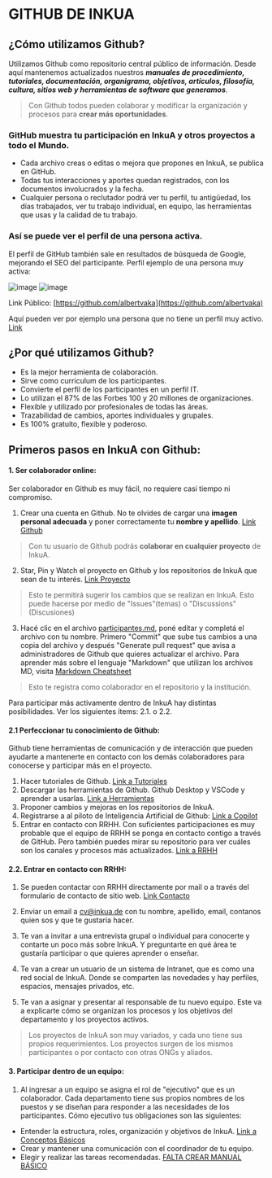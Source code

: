 # GITHUB DE INKUA
## ¿Cómo utilizamos Github?
Utilizamos Github como repositorio central público de información. Desde aquí mantenemos actualizados nuestros ***manuales de procedimiento, tutoriales, documentación, organigrama, objetivos, artículos, filosofía, cultura, sitios web y herramientas de software que generamos***. 

> Con Github todos pueden colaborar y modificar la organización y procesos para **crear más oportunidades**. 

### GitHub muestra tu participación en InkuA y otros proyectos a todo el Mundo.
- Cada archivo creas o editas o mejora que propones en InkuA, se publica en GitHub.
- Todas tus interacciones y aportes quedan registrados, con los documentos involucrados y la fecha.
- Cualquier persona o reclutador podrá ver tu perfil, tu antigüedad, los días trabajados, ver tu trabajo individual, en equipo, las herramientas que usas y la calidad de tu trabajo.
### Así se puede ver el perfil de una persona activa. 
El perfil de GitHub también sale en resultados de búsqueda de Google, mejorando el SEO del participante. 
Perfil ejemplo de una persona muy activa:

![image](https://user-images.githubusercontent.com/100420113/160303902-6461be05-4fd5-4a11-b77b-c65a15caa91e.png)
![image](https://user-images.githubusercontent.com/100420113/160303723-8ed9a3d4-9239-4fdc-b847-b43d0d0d5c7f.png)

Link Público: [https://github.com/albertvaka](https://github.com/albertvaka)

Aquí pueden ver por ejemplo una persona que no tiene un perfil muy activo. [Link](https://github.com/massimostella)



## ¿Por qué utilizamos Github?

- Es la mejor herramienta de colaboración.
- Sirve como curriculum de los participantes. 
- Convierte el perfil de los participantes en un perfil IT.
- Lo utilizan el 87% de las Forbes 100 y 20 millones de organizaciones. 
- Flexible y utilizado por profesionales de todas las áreas.
- Trazabilidad de cambios, aportes individuales y grupales. 
- Es 100% gratuito, flexible y poderoso.




## Primeros pasos en InkuA con Github:
#### 1. Ser colaborador online:
Ser colaborador en Github es muy fácil, no requiere casi tiempo ni compromiso. 
1. Crear una cuenta en Github. No te olvides de cargar una **imagen personal adecuada** y poner correctamente tu **nombre y apellido**. [Link Github](https://github.com/signup)
> Con tu usuario de Github podrás **colaborar en cualquier proyecto** de InkuA.

2. Star, Pin y Watch el proyecto en Github y los repositorios de InkuA que sean de tu interés. [Link Proyecto](https://github.com/inkua/Principal) 
>  Esto te permitirá sugerir los cambios que se realizan en InkuA. Esto puede hacerse por medio de "Issues"(temas) o "Discussions"(Discusiones)

3. Hacé clic en el archivo [participantes.md](participantes.md), poné editar y completá el archivo con tu nombre. Primero "Commit" que sube tus cambios a una copia del archivo y después "Generate pull request" que avisa a administradores de Github que quieres actualizar el archivo. Para aprender más sobre el lenguaje "Markdown" que utilizan los archivos MD, visita [Markdown Cheatsheet](https://guides.github.com/features/mastering-markdown/) 
> Esto te registra como colaborador en el repositorio y la institución.

Para participar más activamente dentro de InkuA hay distintas posibilidades. Ver los siguientes ítems: 2.1. o 2.2.

#### 2.1 Perfeccionar tu conocimiento de Github:
Github tiene herramientas de comunicación y de interacción que pueden ayudarte a mantenerte en contacto con los demás colaboradores para conocerse y participar más en el proyecto.
1. Hacer tutoriales de Github. [Link a Tutoriales](tutoriales-github.md)
2. Descargar las herramientas de Github. Github Desktop y VSCode y aprender a usarlas. [Link a Herramientas](herramientas-github.md)
3. Proponer cambios y mejoras en los repositorios de InkuA. 
4. Registrarse a al piloto de Inteligencia Artificial de Github: [Link a Copilot](https://copilot.ai/register)
5. Entrar en contacto con RRHH. Con suficientes participaciones es muy probable que el equipo de RRHH se ponga en contacto contigo a través de GitHub. Pero también puedes mirar su repositorio para ver cuáles son los canales y procesos más actualizados. [Link a RRHH](https://github.com/inkua/RRHH)

#### 2.2. Entrar en contacto con RRHH: 
1. Se pueden contactar con RRHH directamente por mail o a través del formulario de contacto de sitio web. [Link Contacto](https://www.inkua.de/#contact)

2. Enviar un email a cv@inkua.de con tu nombre, apellido, email, contanos quien sos y que te gustaría hacer.

3. Te van a invitar a una entrevista grupal o individual para conocerte y contarte un poco más sobre InkuA. Y preguntarte en qué área te gustaría participar o que quieres aprender o enseñar.
4. Te van a crear un usuario de un sistema de Intranet, que es como una red social de InkuA. Donde se comparten las novedades y hay perfiles, espacios, mensajes privados, etc. 
5. Te van a asignar y presentar al responsable de tu nuevo equipo. Este va a explicarte cómo se organizan los procesos y los objetivos del departamento y los proyectos activos.
> Los proyectos de InkuA son muy variados, y cada uno tiene sus propios requerimientos. Los proyectos surgen de los mismos participantes o por contacto con otras ONGs y aliados.


#### 3. Participar dentro de un equipo:
1. Al ingresar a un equipo se asigna el rol de "ejecutivo" que es un colaborador. Cada departamento tiene sus propios nombres de los puestos y se diseñan para responder a las necesidades de los participantes. Cómo ejecutivo tus obligaciones son las siguientes:
- Entender la estructura, roles, organización y objetivos de InkuA. [Link a Conceptos Básicos](conceptos-basicos.md)
- Crear y mantener una comunicación con el coordinador de tu equipo.
- Elegir y realizar las tareas recomendadas. [FALTA CREAR MANUAL BÁSICO](manual.md) 



<!-- 
<br><br><br><br><br><br><br><br><br><br><br><br>
## Tareas Pendientes
- [ ] Crear tutorial de Markdown y nuestros estilos de documentación en español. 
- [ ] Vincular con tutorial de herramientas con los elementos paso a paso.
- [ ] Completar los pasos.


## Primeros pasos en InkuA:
Hay distintos caminos con distintos niveles de interactividad. Estas opciones se actualizan y pueden cambiar.

**A. Camino 'Tradicional'**
- Contactar a RRHH. 
- Realizar una entrevista para conocernos y ver cómo podríamos participar.
> Esta es la mejor forma de participar en InkuA.

**B. Camino 'GitHub'**
- Aprender a colaborar en GitHub. [Link]
- Participar en los foros de GitHub. 
> Este es el camino que requiere menos formalidades y compromiso. -->



<!-- 
- Frank: No se si esto es una buena Opción. Puede haber trolls eventualmente. 

**C. Camino 'Chat'** 
- Utilizamos Discord, ahí podés participar con los integrantes que utilizan Discord.
- Entender las normas y modos de colaborar en Discord *Link.
- Participar en los eventos de Discord.
> Este camino es bueno para gente que ya utiliza Discord y le gusta hacer sociales.


-->




